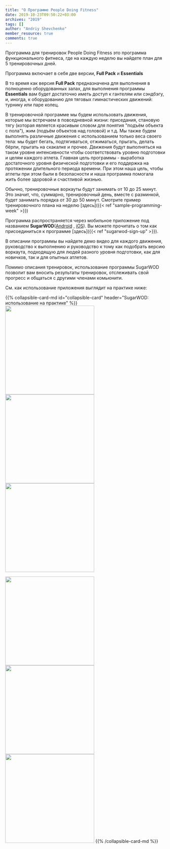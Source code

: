 ```yaml
---
title: "О Программе People Doing Fitness"
date: 2019-10-23T09:50:22+03:00
archives: "2019"
tags: []
author: "Andriy Shevchenko"
member_resource: true
comments: true
---
```


Программа для тренировок People Doing Fitness это программа
функционального фитнеса, где на каждую неделю вы найдете план для 5 
тренировочных дней.
<!--more-->

Программа включает в себя две версии, **Full Pack** и **Essentials**

В то время как версия **Full Pack** предназначена для выполнения в 
полноценно оборудованных залах, для выполнения программы **Essentials** вам
будет достаточно иметь доступ к гантелям или сэндбэгу, и, иногда, к 
оборудованию для тяговых гимнастических движений: турнику или паре колец.

В тренировочной программе мы будем использовать движения, которые мы
встречаем в повседневной жизни: приседания, становую тягу (которая 
является красивым словом для понятия "подъём объекта с пола"), жим 
(подъём объектов над головой) и т.д. Мы также будем выполнять различные 
движения с использованием только веса своего тела: мы будет бегать,
подтягиваться, отжиматься, прыгать, делать бёрпи, прыгать на скакалке
и прочее. Движения будут выполняться на таком уровне интенсивности чтобы
соответствовать уровню подготовки и целям каждого атлета. Главная цель
программы - выработка достаточного уровня физической подготовки и его
поддержка на протяжении длительного периода времени. При этом наша цель,
чтобы атлеты при этом были в безопасности и наша программа помогала жить
более здоровой и счастливой жизнью.      

Обычно, тренировочные воркауты будут занимать от 10 до 25 минут. Это
значит, что, суммарно, тренировочный день, вместе с разминкой, будет
занимать порядка от 30 до 50 минут. Смотрите пример тренировочного плана на неделю [здесь]({{< ref "sample-programming-week" >}})

Программа распространяется через мобильное приложение под названием 
**SugarWOD**([Android](https://play.google.com/store/apps/details?id=com.flatironssoftware.sugarwod&hl=en)
, [iOS](https://apps.apple.com/us/app/sugarwod/id665516348)). Вы можете прочитать о том как присоединиться
к программе [здесь]({{< ref "sugarwod-sign-up" >}}).

В описании программы вы найдете демо видео для каждого движения, 
руководство к выполнению и руководство к тому как подобрать версию
воркаута, подходящую для людей разного уровня подготовки, как для
новичков, так и для опытных атлетов.

Помимо описания тренировок, использование программы SugarWOD позволит
вам вносить результаты тренировок, отслеживать свой прогресс и общаться
с другими членами комьюнити. 

См. как иcпользование приложения выглядит на практике ниже:

{{% collapsible-card-md id="collapsible-card" header="SugarWOD: использование на практике" %}}
<img src="/img/sugarWOD_1.jpg" width="280px"></img>
<img src="/img/sugarWOD_2.jpg" width="280px"></img>
<img src="/img/sugarWOD_3.jpg" width="280px"></img>
    
<img src="/img/sugarWOD_4.jpg" width="280px"></img>
<img src="/img/sugarWOD_5.jpg" width="280px"></img>
<img src="/img/sugarWOD_6.jpg" width="280px"></img>
{{% /collapsible-card-md %}}